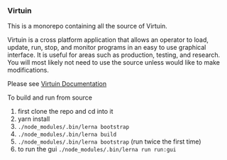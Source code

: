 ### Virtuin

This is a monorepo containing all the source of Virtuin.

Virtuin is a cross platform application that allows an operator to load, update,
run, stop, and monitor programs in an easy to use graphical interface.
It is useful for areas such as production, testing, and research. You will
most likely not need to use the source unless would like to make modifications.

Please see
[Virtuin Documentation](./DOCUMENTATION.MD)


To build and run from source

1. first clone the repo and cd into it
2. yarn install
3. ``` ./node_modules/.bin/lerna bootstrap ```
4. ```./node_modules/.bin/lerna build ```
5. ``` ./node_modules/.bin/lerna bootstrap ``` (run twice the first time)
6. to run the gui ```./node_modules/.bin/lerna run run:gui ```
